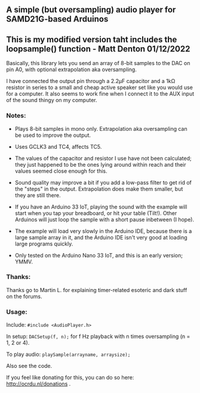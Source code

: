 ## A simple (but oversampling) audio player for SAMD21G-based Arduinos
## This is my modified version taht includes the loopsample() function - Matt Denton 01/12/2022

Basically, this library lets you send an array of 8-bit samples to the DAC on pin A0, with optional extrapolation aka oversampling.

I have connected the output pin through a 2.2μF capacitor and a 1kΩ resistor in series to a small and cheap active speaker set like you would use for a computer. It also seems to work fine when I connect it to the AUX input of the sound thingy on my computer.

### Notes:

* Plays 8-bit samples in mono only. Extrapolation aka oversampling can be used to improve the output.

* Uses GCLK3 and TC4, affects TC5.

* The values of the capacitor and resistor I use have not been calculated; they just happened to be the ones lying around within reach and their values seemed close enough for this.

* Sound quality may improve a bit if you add a low-pass filter to get rid of the "steps" in the output. Extrapolation does make them smaller, but they are still there.

* If you have an Arduino 33 IoT, playing the sound with the example will start when you tap your breadboard, or hit your table (Tilt!). Other Arduinos will just loop the sample with a short pause inbetween (I hope).

* The example will load very slowly in the Arduino IDE, because there is a large sample array in it, and the Arduino IDE isn't very good at loading large programs quickly.

* Only tested on the Arduino Nano 33 IoT, and this is an early version; YMMV.

### Thanks:

Thanks go to Martin L. for explaining timer-related esoteric and dark stuff on the forums.

### Usage:

Include: `#include <AudioPlayer.h>`

In setup: `DACSetup(f, n);`  for f Hz playback with n times oversampling (n = 1, 2 or 4).

To play audio: `playSample(arrayname, arraysize);`

Also see the code.

If you feel like donating for this, you can do so here: http://ocrdu.nl/donations .